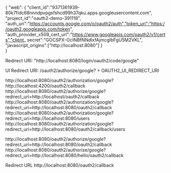 {
"web":
    {
        "client_id":"9371361939-80k7fidc68nnndpvpgsfshcd99h37qku.apps.googleusercontent.com",
        "project_id":"oauth2-demo-391118",
        "auth_uri":"https://accounts.google.com/o/oauth2/auth","token_uri":"https://oauth2.googleapis.com/token",
        "auth_provider_x509_cert_url":"https://www.googleapis.com/oauth2/v1/certs","client_
        secret":"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",
        "javascript_origins":["http://localhost:8080"]
    }   
}

Redirect URI: "http://localhost:8080/login/oauth2/code/google"

UI Redirect URI: /oauth2/authorize/google? + OAUTH2_UI_REDIRECT_URI

http://localhost:8080/oauth2/authorization/google?http://localhost:4200/oauth2/callback
http://localhost:8080/oauth2/authorize/google?redirect_uri=http://localhost/oauth2/callback
http://localhost:8080/oauth2/authorization/google?redirect_uri=http://localhost:8080/oauth2/callback
http://localhost:8080/oauth2/authorization/google?redirect_uri=http://localhost:8080/users
http://localhost:8080/oauth2/authorization/google?redirect_uri=http://localhost:8080/oauth2/callback/users

http://localhost:8080/oauth2/authorize/google?redirect_uri=http://localhost:8080/oauth2/callback
http://localhost:8080/oauth2/authorize/google?redirect_uri=http://localhost:8080/hello/oauth2/callback

Redirect URL
http://localhost:8080/oauth2/callback